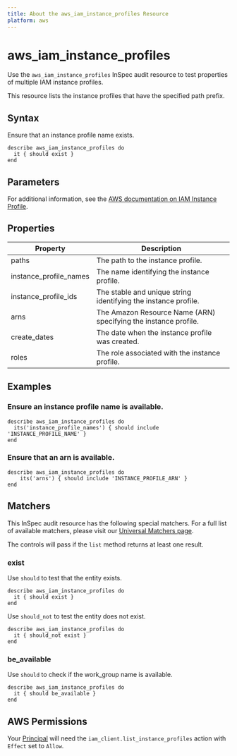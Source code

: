 ```yaml
---
title: About the aws_iam_instance_profiles Resource
platform: aws
---
```


# aws\_iam\_instance\_profiles

Use the `aws_iam_instance_profiles` InSpec audit resource to test properties of multiple IAM instance profiles.

This resource lists the instance profiles that have the specified path prefix.

## Syntax

Ensure that an instance profile name exists.

    describe aws_iam_instance_profiles do
      it { should exist }
    end

## Parameters

For additional information, see the [AWS documentation on IAM Instance Profile](https://docs.aws.amazon.com/AWSCloudFormation/latest/UserGuide/aws-resource-iam-instanceprofile.html).

## Properties

| Property | Description|
| --- | --- |
| paths | The path to the instance profile. |
| instance_profile_names | The name identifying the instance profile. |
| instance_profile_ids | The stable and unique string identifying the instance profile. |
| arns | The Amazon Resource Name (ARN) specifying the instance profile. |
| create_dates | The date when the instance profile was created. |
| roles | The role associated with the instance profile. |

## Examples

### Ensure an instance profile name is available.

    describe aws_iam_instance_profiles do
      its('instance_profile_names') { should include 'INSTANCE_PROFILE_NAME' }
    end

### Ensure that an arn is available.
    describe aws_iam_instance_profiles do
        its('arns') { should include 'INSTANCE_PROFILE_ARN' }
    end

## Matchers

This InSpec audit resource has the following special matchers. For a full list of available matchers, please visit our [Universal Matchers page](https://www.inspec.io/docs/reference/matchers/).

The controls will pass if the `list` method returns at least one result.

### exist

Use `should` to test that the entity exists.

    describe aws_iam_instance_profiles do
      it { should exist }
    end

Use `should_not` to test the entity does not exist.

    describe aws_iam_instance_profiles do
      it { should_not exist }
    end

### be_available

Use `should` to check if the work_group name is available.

    describe aws_iam_instance_profiles do
      it { should be_available }
    end

## AWS Permissions

Your [Principal](https://docs.aws.amazon.com/IAM/latest/UserGuide/intro-structure.html#intro-structure-principal) will need the `iam_client.list_instance_profiles` action with `Effect` set to `Allow`.
